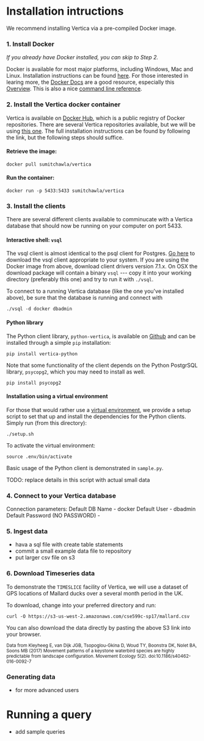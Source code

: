 # Installation intructions

We recommend installing Vertica via a pre-compiled Docker image.

### 1. Install Docker
*If you already have Docker installed, you can skip to Step 2.*

Docker is available for most major platforms, including Windows, Mac and Linux.
Installation instructions can be found [here](https://docs.docker.com/engine/getstarted/step_one/).
For those interested in learing more, the [Docker Docs](https://docs.docker.com) are a good
resource, especially this [Overview](https://docs.docker.com/engine/understanding-docker/).
This is also a nice [command line reference](https://docs.docker.com/engine/reference/commandline/docker/).

### 2. Install the Vertica docker container
Vertica is available on [Docker Hub](https://hub.docker.com/), which is a public
registry of Docker repositories. There are several Vertica repositories available,
but we will be using [this one](https://hub.docker.com/r/sumitchawla/vertica/).
The full installation instructions can be found by following the link, but the following
steps should suffice.

#### Retrieve the image:
`docker pull sumitchawla/vertica`

#### Run the container:
`docker run -p 5433:5433 sumitchawla/vertica`

### 3. Install the clients
There are several different clients available to comminucate with a Vertica database
that should now be running on your computer on port 5433.

#### Interactive shell: `vsql`
The vsql client is almost identical to the psql client for Postgres. [Go here](https://my.vertica.com/download/vertica/client-drivers/) to download the vsql client appropriate to your system. If you are using the Docker image from above, download client drivers version 7.1.x. On OSX the download package will contain a binary `vsql` --- copy it into your working directory (preferably this one) and try to run it with `./vsql`. 

To connect to a running Vertica database (like the one you've installed above), be sure that the database is running and connect with 
```
./vsql -d docker dbadmin
```
#### Python library
The Python client library, `python-vertica`, is available on [Github](https://github.com/uber/vertica-python) and can be installed through a simple `pip` installation:
```
pip install vertica-python
```
Note that some functionality of the client depends on the Python PostgrSQL library, 
`psycopg2`, which you may need to install as well.
```
pip install psycopg2
```

#### Installation using a virtual environment
For those that would rather use a [virtual environment](http://python-guide-pt-br.readthedocs.io/en/latest/dev/virtualenvs/), we provide a setup script to set that up and install the
dependencies for the Python clients. Simply run (from this directory):
```
./setup.sh
```
To activate the virtual environment:
```
source .env/bin/activate
```

Basic usage of the Python client is demonstrated in `sample.py`.

TODO: replace details in this script with actual small data

### 4. Connect to your Vertica database

Connection parameters:
Default DB Name - docker
Default User - dbadmin
Default Password (NO PASSWORD) -

### 5. Ingest data
- hava a sql file with create table statements
- commit a small example data file to repository
- put larger csv file on s3 

### 6. Download Timeseries data
To demonstrate the `TIMESLICE` facility of Vertica, we will use a dataset of GPS locations of Mallard ducks over a several month period in the UK. 

To download, change into your preferred directory and run: 
```
curl -O https://s3-us-west-2.amazonaws.com/cse599c-sp17/mallard.csv
```
You can also download the data directly by pasting the above S3 link into your browser. 

<small>Data from Kleyheeg E, van Dijk JGB, Tsopoglou-Gkina D, Woud TY, Boonstra DK, Nolet BA, Soons MB (2017) Movement patterns of a keystone waterbird species are highly predictable from landscape configuration. Movement Ecology 5(2). doi:10.1186/s40462-016-0092-7 </small>

### Generating data
- for more advanced users



# Running a query
- add sample queries
